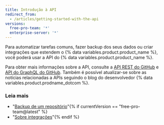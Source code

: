 ```yaml
---
title: Introdução à API
redirect_from:
  - /articles/getting-started-with-the-api
versions:
  free-pro-team: '*'
  enterprise-server: '*'
---
```


Para automatizar tarefas comuns, fazer backup dos seus dados ou criar integrações que estendem o {% data variables.product.product_name %}, você poderá usar a API do {% data variables.product.product_name %}.

Para obter mais informações sobre a API, consulte a [API REST do GitHub](/rest) e [API do GraphQL do GitHub](/graphql). Também é possível atualizar-se sobre as notícias relacionadas a APIs seguindo o blog do desenvolvedor</a>
{% data variables.product.prodname_dotcom %}.</p> 



### Leia mais

- "[Backup de um repositório](/articles/backing-up-a-repository)"{% if currentVersion == "free-pro-team@latest" %}
- "[Sobre integrações](/articles/about-integrations)"{% endif %}

